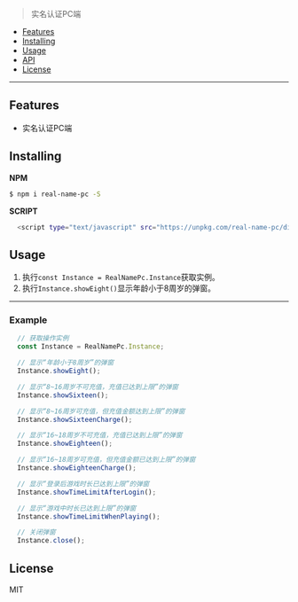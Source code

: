> 实名认证PC端

* [Features](#features)
* [Installing](#installing)
* [Usage](#usage)
* [API](#api)
* [License](#license)

***

## Features
* 实名认证PC端

## Installing

**NPM**
```bash
$ npm i real-name-pc -S
```

**SCRIPT**
```bash
  <script type="text/javascript" src="https://unpkg.com/real-name-pc/dist/real-name-pc.min.js"></script>
```

## Usage

1. 执行`const Instance = RealNamePc.Instance`获取实例。
2. 执行`Instance.showEight()`显示年龄小于8周岁的弹窗。

***
### Example

```javascript 
  // 获取操作实例
  const Instance = RealNamePc.Instance;

  // 显示“年龄小于8周岁”的弹窗
  Instance.showEight();

  // 显示“8~16周岁不可充值，充值已达到上限”的弹窗
  Instance.showSixteen();

  // 显示“8~16周岁可充值，但充值金额达到上限”的弹窗
  Instance.showSixteenCharge();

  // 显示“16~18周岁不可充值，充值已达到上限”的弹窗
  Instance.showEighteen();

  // 显示“16~18周岁可充值，但充值金额已达到上限”的弹窗
  Instance.showEighteenCharge();

  // 显示“登录后游戏时长已达到上限”的弹窗
  Instance.showTimeLimitAfterLogin();

  // 显示“游戏中时长已达到上限”的弹窗
  Instance.showTimeLimitWhenPlaying();

  // 关闭弹窗
  Instance.close();
```

## License
MIT